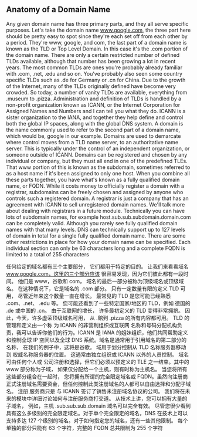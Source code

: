 ## Anatomy of a Domain Name



Any given domain name has three primary parts, and they all serve specific purposes. Let's take the domain name www.google.com, the three part here should be pretty easy to spot since they're each set off from each other by a period. They're www, google, and com, the last part of a domain name is known as the TLD or Top Level Domain. In this case it's the .com portion of the domain name. There are only a certain restricted number of defined TLDs available, although that number has been growing a lot in recent years. The most common TLDs are ones you're probably already familiar with .com, .net, .edu and so on. You've probably also seen some country specific TLDs such as .de for Germany or .cn for China. Due to the growth of the Internet, many of the TLDs originally defined have become very crowded. So today, a number of vanity TLDs are available, everything from .museum to .pizza. Administration and definition of TLDs is handled by a non-profit organization known as ICANN, or the Internet Corporation for Assigned Names and Numbers and I can tell you what they do. ICANN is a sister organization to the IANA, and together they help define and control both the global IP spaces, along with the global DNS system. A domain is the name commonly used to refer to the second part of a domain name, which would be, google in our example. Domains are used to demarcate where control moves from a TLD name server, to an authoritative name server. This is typically under the control of an independent organization, or someone outside of ICANN. Domains can be registered and chosen by any individual or company, but they must all end in one of the predefined TLEs. That www portion of this is known as the subdomain, sometimes referred to as a host name if it's been assigned to only one host. When you combine all these parts together, you have what's known as a fully qualified domain name, or FQDN. While it costs money to officially register a domain with a registrar, subdomains can be freely chosen and assigned by anyone who controls such a registered domain. A registrar is just a company that has an agreement with ICANN to sell unregistered domain names. We'll talk more about dealing with registrars in a future module. Technically you can have lots of subdomain names, for example host.sub.sub.subdomain.domain.com can be completely valid. Although you rarely see fully qualified domain names with that many levels. DNS can technically support up to 127 levels of domain in total for a single fully qualified domain name. There are some other restrictions in place for how your domain name can be specified. Each individual section can only be 63 characters long and a complete FQDN is limited to a total of 255 characters

任何给定的域名都有三个主要部分， 它们都用于特定的目的。 让我们来看看域名 www.google.com，这里的三个部分应该 很容易发现，因为它们彼此都有一段时间。 他们是 www，谷歌和 com， 域名的最后一部分被称为顶级域名或顶级域名。 在这种情况下，它是域名的 .com 部分。 只有一定数量有限的定义 TLD 可用， 尽管近年来这个数量一直在增长。 最常见的 TLD 是您可能已经熟悉 .com、.net、 .edu 等。 您可能还看到了一些特定国家/地区的 TLD，例如 德国的 .de 或中国的 .cn。 由于互联网的增长， 许多最初定义的 TLD 变得非常拥挤。 因此，今天，许多虚荣顶级域名可用， 从 .館到 .pizza 的所有内容都可用。 TLD 的管理和定义由一个称 为 ICANN 的非营利组织或互联网 名称和号码分配机构负责，我可以告诉你他们的行为。ICANN 是 IANA 的姐妹组织，他们共同帮助定义 和控制全球 IP 空间以及全球 DNS 系统。域名是通常用于引用域名的第二部分的名称， 在我们的例子中，这将是谷歌。 域用于划分控制从 TLD 名称服务器移动到 权威名称服务器的位置。 这通常由独立组织或 ICANN 以外的人员控制。 域名可由任何个人或 公司注册和选择，但它们必须以预定义的 TLE 之一结束。其中的 www 部分称为子域， 如果仅分配给一个主机，则有时称为主机名。 当您将所有这些部分组合在一起时， 您将拥有所谓的完全限定域名或 FQDN。虽然向注册商正式注册域名需要资金，但任何控制此类注册域名的人都可以自由选择和分配子域名。 注册 服务商只是 与 ICANN 签订了销售未注册域名协议的公司。 我们将在未来的模块中详细讨论如何与注册服务商打交道。 从技术上讲，您可以拥有大量的子域名， 例如，主机 .sub.sub.sub.domain 域名可以完全有效。 尽管您很少看到具有这么多级别的完全限定域名。对于单个完全限定的域名，DNS 在技术上可以支持多达 127 个级别的域名。对于如何指定您的域名，还有一些其他限制。 每个单独的部分只能有 63 个字符，完整的 FQDN 总共限制为 255 个字符